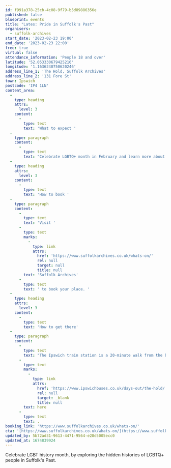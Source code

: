 ```yaml
---
id: f991a378-25cb-4c08-9f79-b5d89886356e
published: false
blueprint: events
title: "Lates: Pride in Suffolk's Past"
organisers:
  - suffolk-archives
start_date: '2023-02-23 19:00'
end_date: '2023-02-23 22:00'
free: true
virtual: false
attendance_information: 'People 18 and over'
latitude: '52.053330679425216'
longitude: '1.1636240750620246'
address_line_1: 'The Hold, Suffolk Archives'
address_line_2: '131 Fore St'
town: Ipswich
postcode: 'IP4 1LN'
content_area:
  -
    type: heading
    attrs:
      level: 3
    content:
      -
        type: text
        text: 'What to expect '
  -
    type: paragraph
    content:
      -
        type: text
        text: "Celebrate LGBTQ+ month in February and learn more about the hidden histories of LGBTQ+ people in Suffolk's Past. The history of such communities is complicated yet interesting and revolutionary, so join The Hold to discover more and spend an evening with a great group of people."
  -
    type: heading
    attrs:
      level: 3
    content:
      -
        type: text
        text: 'How to book '
  -
    type: paragraph
    content:
      -
        type: text
        text: 'Visit '
      -
        type: text
        marks:
          -
            type: link
            attrs:
              href: 'https://www.suffolkarchives.co.uk/whats-on/'
              rel: null
              target: null
              title: null
        text: 'Suffolk Archives'
      -
        type: text
        text: ' to book your place. '
  -
    type: heading
    attrs:
      level: 3
    content:
      -
        type: text
        text: 'How to get there'
  -
    type: paragraph
    content:
      -
        type: text
        text: "The Ipswich train station is a 20-minute walk from the building and if you're travelling by bus then find out which bus routes you can take to get you to The Hold "
      -
        type: text
        marks:
          -
            type: link
            attrs:
              href: 'https://www.ipswichbuses.co.uk/days-out/the-hold/'
              rel: null
              target: _blank
              title: null
        text: here
      -
        type: text
        text: .
booking_link: 'https://www.suffolkarchives.co.uk/whats-on/'
cta: '[https://www.suffolkarchives.co.uk/whats-on/](https://www.suffolkarchives.co.uk/whats-on/)'
updated_by: 5b72ad31-9613-4471-9564-e28d5005ecc0
updated_at: 1674839924
---
```

Celebrate LGBT history month, by exploring the hidden histories of LGBTQ+ people in Suffolk's Past.